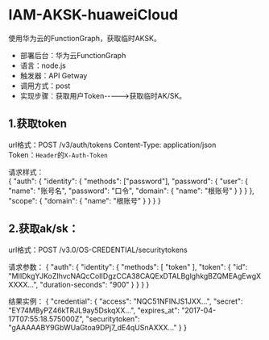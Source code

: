 # IAM-AKSK-huaweiCloud
使用华为云的FunctionGraph，获取临时AKSK。

* 部署后台：华为云FunctionGraph  
* 语言：node.js  
* 触发器：API Getway  
* 调用方式：post  
* 实现步骤：获取用户Token----->获取临时AK/SK。  

## 1.获取token
  url格式：POST  /v3/auth/tokens 
  Content-Type: application/json   
  Token：`Header`的`X-Auth-Token`
  
  请求样式：  
  {
  "auth": {
    "identity": {
      "methods": ["password"],
      "password": {
        "user": {
          "name": "账号名",
          "password": "口令",
          "domain": {
            "name": "根账号"
          }
        }
      }
    },
    "scope": {
      "domain": {
        "name": "根账号"
      }
    }
  }
}



## 2.获取ak/sk：
  url格式：POST  /v3.0/OS-CREDENTIAL/securitytokens  
  
  请求参数：
  {
    "auth": {
        "identity": {
            "methods": [
                "token"
            ],
            "token": {
                "id": "MIIDkgYJKoZIhvcNAQcCoIIDgzCCA38CAQExDTALBglghkgBZQMEAgEwgXXXXX...",
                "duration-seconds": "900"
            }
        }
    }
}
  
结果实例：
{
  "credential": {
    "access": "NQC51NFINJS1JXX...",
    "secret": "EY74MByPZ46kTRJL9ay5DskqXX...",
    "expires_at": "2017-04-17T07:55:18.575000Z",
    "securitytoken": "gAAAAABY9GbWUaGtoa9DPj7_dE4qUSnAXXX..."
  }
}
